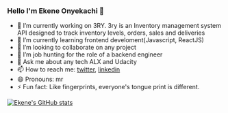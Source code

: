 ### Hello I'm Ekene Onyekachi 👋



- 🔭 I’m currently working on 3RY. 3ry is an Inventory management  system API designed to track inventory levels, orders, sales and deliveries
- 🌱 I’m currently learning frontend develoment(Javascript, ReactJS)
- 👯 I’m looking to collaborate on any project
- 🤔 I’m job hunting for the role of a backend engineer
- 💬 Ask me about any tech ALX and Udacity
- 📫 How to reach me: [twitter](https://twitter.com/KukiWorldwide), [linkedin](https://www.linkedin.com/in/ekeneonyekachi/)
- 😄 Pronouns: mr
- ⚡ Fun fact: Like fingerprints, everyone's tongue print is different.


[![Ekene's GitHub stats](https://github-readme-stats.vercel.app/api?username=EkeneOnyekachi&theme=radical)](https://github.com/anuraghazra/github-readme-stats)
